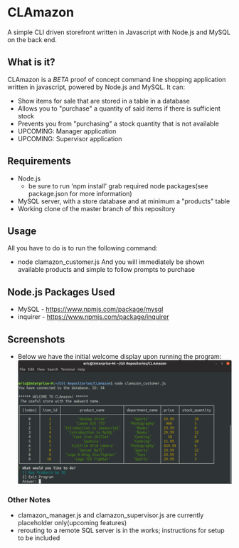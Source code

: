 # CLAmazon
A simple CLI driven storefront written in Javascript with Node.js and MySQL on the back end.
## What is it?
CLAmazon is a *BETA* proof of concept command line shopping application written in javascript, powered by Node.js and MySQL. 
It can:
* Show items for sale that are stored in a table in a database
* Allows you to "purchase" a quantity of said items if there is sufficient stock
* Prevents you from "purchasing" a stock quantity that is not available
* UPCOMING: Manager application
* UPCOMING: Supervisor application
## Requirements
* Node.js
    * be sure to run 'npm install' grab required node packages(see package.json for more information)
* MySQL server, with a store database and at minimum a "products" table
* Working clone of the master branch of this repository
## Usage
All you have to do is to run the following command: 
* node clamazon_customer.js
And you will immediately be shown available products and simple to follow prompts to purchase
## Node.js Packages Used
* MySQL - https://www.npmjs.com/package/mysql
* inquirer - https://www.npmjs.com/package/inquirer
## Screenshots
* Below we have the initial welcome display upon running the program:
![Alt text](/screenshots/mainprogram.png?raw=true "Main Program")
### Other Notes
* clamazon_manager.js and clamazon_supervisor.js are currently placeholder only(upcoming features)
* rerouting to a remote SQL server is in the works; instructions for setup to be included
